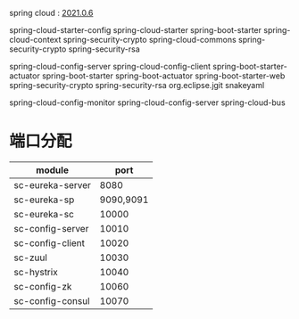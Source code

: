 
spring cloud : [2021.0.6](https://docs.spring.io/spring-cloud/docs/2021.0.6/reference/html/)


spring-cloud-starter-config
    spring-cloud-starter 
    spring-boot-starter
    spring-cloud-context
        spring-security-crypto
    spring-cloud-commons
        spring-security-crypto
    spring-security-rsa


spring-cloud-config-server
    spring-cloud-config-client
    spring-boot-starter-actuator
        spring-boot-starter
        spring-boot-actuator
    spring-boot-starter-web
    spring-security-crypto
    spring-security-rsa
    org.eclipse.jgit
    snakeyaml
    
spring-cloud-config-monitor
    spring-cloud-config-server
    spring-cloud-bus
    
    
# 端口分配

|module                |port|
|-----------------------|-----------|
|sc-eureka-server       |8080       |
|sc-eureka-sp           |9090,9091  |
|sc-eureka-sc           |10000      |
|sc-config-server       |10010      |
|sc-config-client       |10020      |
|sc-zuul                |10030      |
|sc-hystrix             |10040      |
|sc-config-zk           |10060      |
|sc-config-consul       |10070      |
